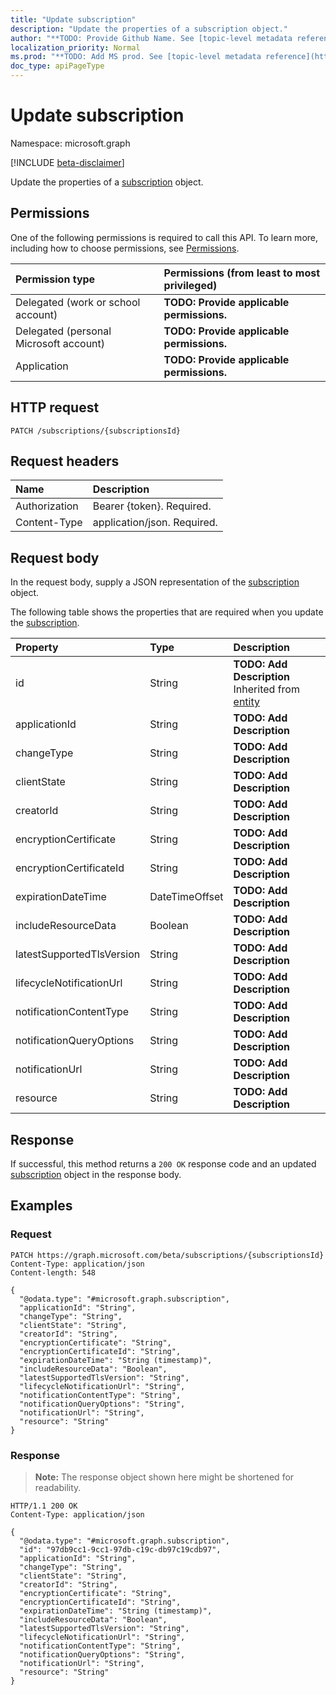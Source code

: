```yaml
---
title: "Update subscription"
description: "Update the properties of a subscription object."
author: "**TODO: Provide Github Name. See [topic-level metadata reference](https://msgo.azurewebsites.net/add/document/guidelines/metadata.html#topic-level-metadata)**"
localization_priority: Normal
ms.prod: "**TODO: Add MS prod. See [topic-level metadata reference](https://msgo.azurewebsites.net/add/document/guidelines/metadata.html#topic-level-metadata)**"
doc_type: apiPageType
---
```


# Update subscription
Namespace: microsoft.graph

[!INCLUDE [beta-disclaimer](../../includes/beta-disclaimer.md)]

Update the properties of a [subscription](../resources/subscription.md) object.

## Permissions
One of the following permissions is required to call this API. To learn more, including how to choose permissions, see [Permissions](/graph/permissions-reference).

|Permission type|Permissions (from least to most privileged)|
|:---|:---|
|Delegated (work or school account)|**TODO: Provide applicable permissions.**|
|Delegated (personal Microsoft account)|**TODO: Provide applicable permissions.**|
|Application|**TODO: Provide applicable permissions.**|

## HTTP request

<!-- {
  "blockType": "ignored"
}
-->
``` http
PATCH /subscriptions/{subscriptionsId}
```

## Request headers
|Name|Description|
|:---|:---|
|Authorization|Bearer {token}. Required.|
|Content-Type|application/json. Required.|

## Request body
In the request body, supply a JSON representation of the [subscription](../resources/subscription.md) object.

The following table shows the properties that are required when you update the [subscription](../resources/subscription.md).

|Property|Type|Description|
|:---|:---|:---|
|id|String|**TODO: Add Description** Inherited from [entity](../resources/entity.md)|
|applicationId|String|**TODO: Add Description**|
|changeType|String|**TODO: Add Description**|
|clientState|String|**TODO: Add Description**|
|creatorId|String|**TODO: Add Description**|
|encryptionCertificate|String|**TODO: Add Description**|
|encryptionCertificateId|String|**TODO: Add Description**|
|expirationDateTime|DateTimeOffset|**TODO: Add Description**|
|includeResourceData|Boolean|**TODO: Add Description**|
|latestSupportedTlsVersion|String|**TODO: Add Description**|
|lifecycleNotificationUrl|String|**TODO: Add Description**|
|notificationContentType|String|**TODO: Add Description**|
|notificationQueryOptions|String|**TODO: Add Description**|
|notificationUrl|String|**TODO: Add Description**|
|resource|String|**TODO: Add Description**|



## Response

If successful, this method returns a `200 OK` response code and an updated [subscription](../resources/subscription.md) object in the response body.

## Examples

### Request
<!-- {
  "blockType": "request",
  "name": "update_subscription"
}
-->
``` http
PATCH https://graph.microsoft.com/beta/subscriptions/{subscriptionsId}
Content-Type: application/json
Content-length: 548

{
  "@odata.type": "#microsoft.graph.subscription",
  "applicationId": "String",
  "changeType": "String",
  "clientState": "String",
  "creatorId": "String",
  "encryptionCertificate": "String",
  "encryptionCertificateId": "String",
  "expirationDateTime": "String (timestamp)",
  "includeResourceData": "Boolean",
  "latestSupportedTlsVersion": "String",
  "lifecycleNotificationUrl": "String",
  "notificationContentType": "String",
  "notificationQueryOptions": "String",
  "notificationUrl": "String",
  "resource": "String"
}
```


### Response
>**Note:** The response object shown here might be shortened for readability.
<!-- {
  "blockType": "response",
  "truncated": true
}
-->
``` http
HTTP/1.1 200 OK
Content-Type: application/json

{
  "@odata.type": "#microsoft.graph.subscription",
  "id": "97db9cc1-9cc1-97db-c19c-db97c19cdb97",
  "applicationId": "String",
  "changeType": "String",
  "clientState": "String",
  "creatorId": "String",
  "encryptionCertificate": "String",
  "encryptionCertificateId": "String",
  "expirationDateTime": "String (timestamp)",
  "includeResourceData": "Boolean",
  "latestSupportedTlsVersion": "String",
  "lifecycleNotificationUrl": "String",
  "notificationContentType": "String",
  "notificationQueryOptions": "String",
  "notificationUrl": "String",
  "resource": "String"
}
```

